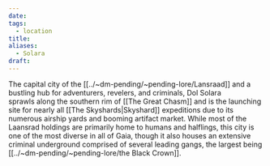 ```yaml
---
date: 
tags:
  - location
title: 
aliases:
  - Solara
draft:
---
```

The capital city of the [[../~dm-pending/~pending-lore/Lansraad]] and a bustling hub for adventurers, revelers, and criminals, Dol Solara sprawls along the southern rim of [[The Great Chasm]] and is the launching site for nearly all [[The Skyshards|Skyshard]] expeditions due to its numerous airship yards and booming artifact market. While most of the Laansrad holdings are primarily home to humans and halflings, this city is one of the most diverse in all of Gaia, though it also houses an extensive criminal underground comprised of several leading gangs, the largest being [[../~dm-pending/~pending-lore/the Black Crown]].